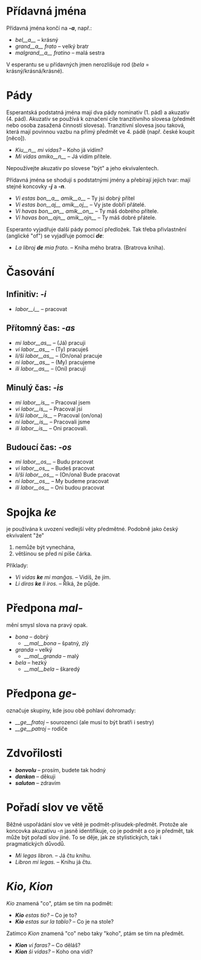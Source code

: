 # Přídavná jména

Přídavná jména končí na *__-a__*, např.:

- *bel__a__* – krásný
- *grand__a__ frato* – velký bratr
- *malgrand__a__ fratino* – malá sestra

V esperantu se u přídavných jmen nerozlišuje rod (*bela* = krásný/krásná/krásné).

# Pády

Esperantská podstatná jména mají dva pády nominativ (1. pád) a akuzativ (4. pád). Akuzativ se používá k označení cíle tranzitivního slovesa (předmět nebo osoba zasažená činností slovesa). Tranzitivní slovesa jsou taková, která mají povinnou vazbu na přímý předmět ve 4. pádě (např. české koupit [něco]).

- *Kiu__n__ mi vidas?* – Koho já vidím?
- *Mi vidas amiko__n__* – Já vidím přítele.

Nepoužívejte akuzativ po slovese "být" a jeho ekvivalentech.

Přídavná jména se shodují s podstatnými jmény a přebírají jejich tvar: mají stejné koncovky *__-j__* a *__-n__*.

- *Vi estas bon__a__ amik__o__* – Ty jsi dobrý přítel
- *Vi estas bon__aj__ amik__oj__* – Vy jste dobří přátelé.
- *Vi havas bon__an__ amik__on__* – Ty máš dobrého přítele.
- *Vi havas bon__ajn__ amik__ojn__* – Ty máš dobré přátele.

Esperanto vyjadřuje další pády pomocí předložek. Tak třeba přivlastnění (anglické "of") se vyjadřuje pomocí *__de__*:

- *La libroj __de__ mia frato.* – Kniha mého bratra. (Bratrova kniha).

# Časování

## Infinitiv: *-i*
  
- *labor__i__*          – pracovat

## Přítomný čas: *-as*

- *mi labor__as__*      – (Já) pracuji
- *vi labor__as__*      – (Ty) pracuješ
- *li/ŝi labor__as__*   – (On/ona) pracuje
- *ni labor__as__*      – (My) pracujeme
- *ili labor__as__*     – (Oni) pracují

## Minulý čas: *-is*

- *mi labor__is__*      – Pracoval jsem
- *vi labor__is__*      – Pracoval jsi
- *li/ŝi labor__is__*   – Pracoval (on/ona)
- *ni labor__is__*      – Pracovali jsme
- *ili labor__is__*     – Oni pracovali.

## Budoucí čas: *-os*

- *mi labor__os__*      – Budu pracovat
- *vi labor__os__*      – Budeš pracovat
- *li/ŝi labor__os__*   – (On/ona) Bude pracovat
- *ni labor__os__*      – My budeme pracovat
- *ili labor__os__*     – Oni budou pracovat

# Spojka *ke*

je používána k uvození vedlejší věty předmětné. Podobně jako český ekvivalent "že"

1. nemůže být vynechána,
2. většinou se před ní píše čárka.

Příklady:

- *Vi vidas __ke__ mi manĝas.* – Vidíš, že jím.
- *Li diras __ke__ li iros.* – Říká, že půjde.

# Předpona *mal-*

mění smysl slova na pravý opak.

- *bona* – dobrý
  - *__mal__bona* – špatný, zlý
- *granda* – velký
  - *__mal__granda* – malý
- *bela* – hezký
  - *__mal__bela* – škaredý

# Předpona *ge-*

označuje skupiny, kde jsou obě pohlaví dohromady:

- *__ge__fratoj* – sourozenci (ale musí to být bratři i sestry)
- *__ge__patroj* – rodiče

# Zdvořilosti

- *__bonvolu__* – prosím, budete tak hodný
- *__dankon__* – děkuji
- *__saluton__* – zdravím

# Pořadí slov ve větě

Běžné uspořádání slov ve větě je podmět-přísudek-předmět. Protože ale koncovka akuzativu *-n* jasně identifikuje, co je podmět a co je předmět, tak může být pořadí slov jiné. To se děje, jak ze stylistických, tak i pragmatických důvodů.

- *Mi legas libron.* – Já čtu knihu.
- *Libron mi legas.* – Knihu já čtu.

# *Kio, Kion*

*Kio* znamená "co", ptám se tím na podmět:

- *__Kio__ estas tio?* – Co je to?
- *__Kio__ estas sur la tablo?* – Co je na stole?

Zatímco *Kion* znamená "co" nebo taky "koho", ptám se tím na předmět. 

- *__Kion__ vi faras?* – Co děláš?
- *__Kion__ ŝi vidas?* – Koho ona vidí?


